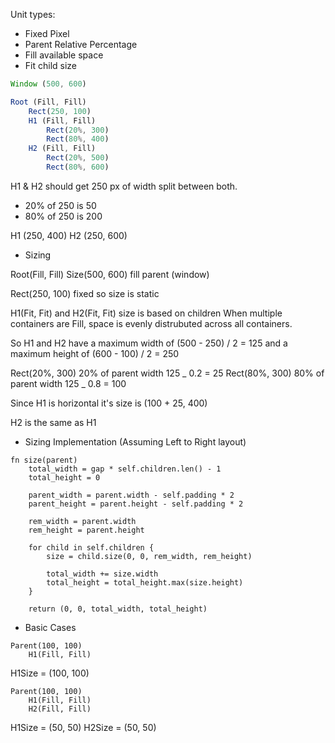 Unit types:

- Fixed Pixel
- Parent Relative Percentage
- Fill available space
- Fit child size

```js
Window (500, 600)

Root (Fill, Fill)
    Rect(250, 100)
    H1 (Fill, Fill)
        Rect(20%, 300)
        Rect(80%, 400)
    H2 (Fill, Fill)
        Rect(20%, 500)
        Rect(80%, 600)
```

H1 & H2 should get 250 px of width split between both.

- 20% of 250 is 50
- 80% of 250 is 200

H1 (250, 400)
H2 (250, 600)

- Sizing

Root(Fill, Fill)
Size(500, 600) fill parent (window)

Rect(250, 100) fixed so size is static

H1(Fit, Fit) and H2(Fit, Fit) size is based on children
When multiple containers are Fill, space is evenly distrubuted across all containers.

<!-- This doesn't really make sense...  -->

So H1 and H2 have a maximum width of (500 - 250) / 2 = 125
and a maximum height of (600 - 100) / 2 = 250

Rect(20%, 300) 20% of parent width 125 _ 0.2 = 25
Rect(80%, 300) 80% of parent width 125 _ 0.8 = 100

Since H1 is horizontal it's size is (100 + 25, 400)

H2 is the same as H1

- Sizing Implementation (Assuming Left to Right layout)

```
fn size(parent)
    total_width = gap * self.children.len() - 1
    total_height = 0

    parent_width = parent.width - self.padding * 2
    parent_height = parent.height - self.padding * 2

    rem_width = parent.width
    rem_height = parent.height

    for child in self.children {
        size = child.size(0, 0, rem_width, rem_height)

        total_width += size.width
        total_height = total_height.max(size.height)
    }

    return (0, 0, total_width, total_height)
```

- Basic Cases

```
Parent(100, 100)
    H1(Fill, Fill)
```

H1Size = (100, 100)

```
Parent(100, 100)
    H1(Fill, Fill)
    H2(Fill, Fill)
```

H1Size = (50, 50)
H2Size = (50, 50)
